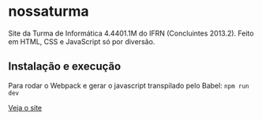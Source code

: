 # nossaturma
Site da Turma de Informática 4.4401.1M do IFRN (Concluintes 2013.2). Feito em HTML, CSS e JavaScript só por diversão.

## Instalação e execução
Para rodar o Webpack e gerar o javascript transpilado pelo Babel:
`npm run dev`

[Veja o site](http://nossaturma.uniquati.com)
